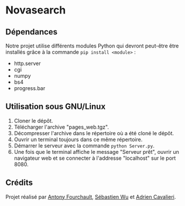 # Novasearch

## Dépendances

Notre projet utilise différents modules Python qui devront peut-être être installés grâce à la commande `pip install <module>` : 
* http.server
* cgi
* numpy
* bs4
* progress.bar

## Utilisation sous GNU/Linux

1. Cloner le dépôt.
2. Télécharger l'archive "pages_web.tgz".
3. Décompresser l'archive dans le répertoire où a été cloné le dépôt.
4. Ouvrir un terminal toujours dans ce même répertoire.
5. Démarrer le serveur avec la commande `python Server.py`.
6. Une fois que le terminal affiche le message "Serveur prêt", ouvrir un navigateur web et se connecter à l'addresse "localhost" sur le port 8080.

## Crédits

Projet réalisé par [Antony Fourchault](https://github.com/shitori), [Sébastien Wu](https://github.com/Nonow) et [Adrien Cavalieri](https://github.com/AdrienCavalieri).
